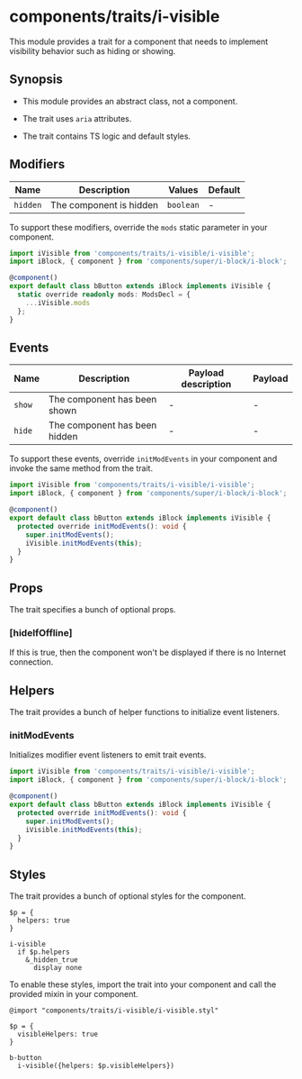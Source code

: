 # components/traits/i-visible

This module provides a trait for a component that needs to implement visibility behavior such as hiding or showing.

## Synopsis

* This module provides an abstract class, not a component.

* The trait uses `aria` attributes.

* The trait contains TS logic and default styles.

## Modifiers

| Name     | Description             | Values    | Default |
|----------|-------------------------|-----------|---------|
| `hidden` | The component is hidden | `boolean` | -       |

To support these modifiers, override the `mods` static parameter in your component.

```typescript
import iVisible from 'components/traits/i-visible/i-visible';
import iBlock, { component } from 'components/super/i-block/i-block';

@component()
export default class bButton extends iBlock implements iVisible {
  static override readonly mods: ModsDecl = {
    ...iVisible.mods
  };
}
```

## Events

| Name   | Description                   | Payload description | Payload |
|--------|-------------------------------|---------------------|---------|
| `show` | The component has been shown  | -                   | -       |
| `hide` | The component has been hidden | -                   | -       |

To support these events, override `initModEvents` in your component and invoke the same method from the trait.

```typescript
import iVisible from 'components/traits/i-visible/i-visible';
import iBlock, { component } from 'components/super/i-block/i-block';

@component()
export default class bButton extends iBlock implements iVisible {
  protected override initModEvents(): void {
    super.initModEvents();
    iVisible.initModEvents(this);
  }
}
```

## Props

The trait specifies a bunch of optional props.

### [hideIfOffline]

If this is true, then the component won't be displayed if there is no Internet connection.

## Helpers

The trait provides a bunch of helper functions to initialize event listeners.

### initModEvents

Initializes modifier event listeners to emit trait events.

```typescript
import iVisible from 'components/traits/i-visible/i-visible';
import iBlock, { component } from 'components/super/i-block/i-block';

@component()
export default class bButton extends iBlock implements iVisible {
  protected override initModEvents(): void {
    super.initModEvents();
    iVisible.initModEvents(this);
  }
}
```

## Styles

The trait provides a bunch of optional styles for the component.

```stylus
$p = {
  helpers: true
}

i-visible
  if $p.helpers
    &_hidden_true
      display none
```

To enable these styles, import the trait into your component and call the provided mixin in your component.

```stylus
@import "components/traits/i-visible/i-visible.styl"

$p = {
  visibleHelpers: true
}

b-button
  i-visible({helpers: $p.visibleHelpers})
```
